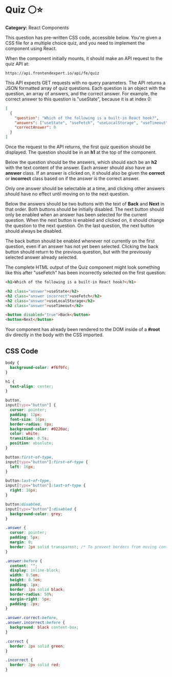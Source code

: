 # Quiz ⚪⭐

**Category:** React Components

This question has pre-written CSS code, accessible below.
You're given a CSS file for a multiple choice quiz, and you need to implement the component using React.

When the component initially mounts, it should make an API request to the quiz API at:

```
https://api.frontendexpert.io/api/fe/quiz
```

This API expects GET requests with no query parameters. The API returns a JSON formatted array of quiz questions. Each question is an object with the question, an array of answers, and the correct answer. For example, the correct answer to this question is "useState", because it is at index 0:

```json
[
  {
    "question": "Which of the following is a built-in React hook?",
    "answers": ["useState", "useFetch", "useLocalStorage", "useTimeout"],
    "correctAnswer": 0
  }
]
```

Once the request to the API returns, the first quiz question should be displayed. The question should be in an **h1** at the top of the component.

Below the question should be the answers, which should each be an **h2** with the text content of the answer. Each answer should also have an **answer** class. If an answer is clicked on, it should also be given the **correct** or **incorrect** class based on if the answer is the correct answer.

Only one answer should be selectable at a time, and clicking other answers should have no effect until moving on to the next question.

Below the answers should be two buttons with the text of **Back** and **Next** in that order. Both buttons should be initially disabled. The next button should only be enabled when an answer has been selected for the current question. When the next button is enabled and clicked on, it should change the question to the next question. On the last question, the next button should always be disabled.

The back button should be enabled whenever not currently on the first question, even if an answer has not yet been selected. Clicking the back button should return to the previous question, but with the previously selected answer already selected.

The complete HTML output of the Quiz component might look something like this after "useFetch" has been incorrectly selected on the first question:

```html
<h1>Which of the following is a built-in React hook?</h1>

<h2 class="answer">useState</h2>
<h2 class="answer incorrect">useFetch</h2>
<h2 class="answer">useLocalStorage</h2>
<h2 class="answer">useTimeout</h2>

<button disabled="true">Back</button>
<button>Next</button>
```

Your component has already been rendered to the DOM inside of a **#root** div directly in the body with the CSS imported.

## CSS Code

```css
body {
  background-color: #f6f9fc;
}

h1 {
  text-align: center;
}

button,
input[type="button"] {
  cursor: pointer;
  padding: 12px;
  font-size: 16px;
  border-radius: 8px;
  background-color: #0220ac;
  color: white;
  transition: 0.5s;
  position: absolute;
}

button:first-of-type,
input[type="button"]:first-of-type {
  left: 16px;
}

button:last-of-type,
input[type="button"]:last-of-type {
  right: 16px;
}

button:disabled,
input[type="button"]:disabled {
  background-color: grey;
}

.answer {
  cursor: pointer;
  padding: 5px;
  margin: 0;
  border: 2px solid transparent; /* To prevent borders from moving content */
}

.answer:before {
  content: "";
  display: inline-block;
  width: 0.5em;
  height: 0.5em;
  padding: 1px;
  border: 1px solid black;
  border-radius: 50%;
  margin-right: 5px;
  padding: 2px;
}

.answer.correct:before,
.answer.incorrect:before {
  background: black content-box;
}

.correct {
  border: 2px solid green;
}

.incorrect {
  border: 2px solid red;
}
```

